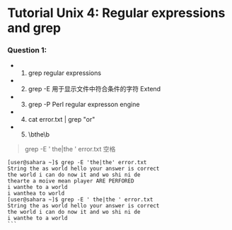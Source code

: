Tutorial Unix 4: Regular expressions and grep
===============

### Question 1:
* 1. grep regular expressions
* 2. grep -E 用于显示文件中符合条件的字符 Extend 
* 3. grep -P Perl regular expresson engine
* 4. cat error.txt | grep "or"
* 5. \bthe\b
> grep -E ' the|the ' error.txt 空格

````
[user@sahara ~]$ grep -E 'the|the' error.txt 
String the as world hello your answer is correct
the world i can do now it and wo shi ni de
thearte a moive mean player ARE PERFORED
i wanthe to a world 
i wanthea to world
[user@sahara ~]$ grep -E ' the|the ' error.txt 
String the as world hello your answer is correct
the world i can do now it and wo shi ni de
i wanthe to a world 
```
